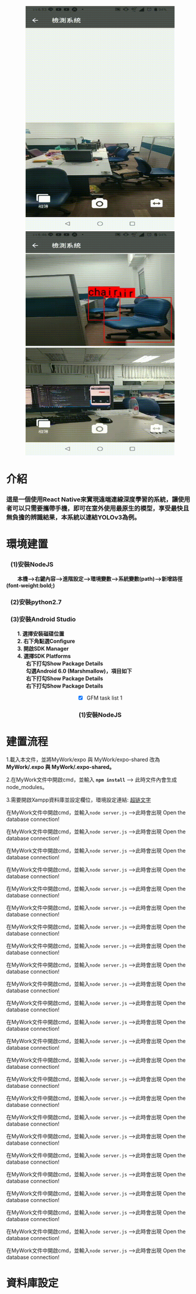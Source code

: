<div align="center">
   <img src="https://github.com/bruce601080102/Expo_ReactNative_ObjectDection_CloudConnection/blob/master/img/136944.gif"  width="400" height="600" "  />
   <img src="https://github.com/bruce601080102/Expo_ReactNative_ObjectDection_CloudConnection/blob/master/img/136942.gif"  width="400" height="600" " />                         </div>
  


# 介紹
### **這是一個使用React Native來實現遠端連線深度學習的系統，讓使用者可以只需要攜帶手機，即可在室外使用最原生的模型，享受最快且無負擔的辨識結果，本系統以連結YOLOv3為例。**

# 環境建置
<div>
   <h3 styles={font-weight:bold;}>&nbsp&nbsp&nbsp(1)安裝NodeJS</<h3> 
</div> 
<strong font-size:13px;>&nbsp&nbsp&nbsp&nbsp&nbsp&nbsp&nbsp&nbsp&nbsp本機-->右鍵內容-->進階設定-->環境變數-->系統變數(path)-->新增路徑(font-weight:bold;)</strong>
<div>
   <h3 styles={font-weight:bold;}>&nbsp&nbsp&nbsp(2)安裝python2.7</<h3> 
</div> 
<div>
   <h3 styles={font-weight:bold;}>&nbsp&nbsp&nbsp(3)安裝Android Studio</<h3> 
</div>
<div> 
   <strong font-size:13px;>&nbsp&nbsp&nbsp&nbsp&nbsp&nbsp&nbsp&nbsp&nbsp1.	選擇安裝磁碟位置</strong>  
</div>    
<div> 
   <strong font-size:13px;>&nbsp&nbsp&nbsp&nbsp&nbsp&nbsp&nbsp&nbsp&nbsp2.	右下角點選Configure</strong>  
</div>  
<div> 
   <strong font-size:13px;>&nbsp&nbsp&nbsp&nbsp&nbsp&nbsp&nbsp&nbsp&nbsp3.	開啟SDK Manager</strong>  
</div>    
<div> 
   <strong font-size:13px;>&nbsp&nbsp&nbsp&nbsp&nbsp&nbsp&nbsp&nbsp&nbsp4.	選擇SDK Platforms</strong>  
</div>  
   
<div> 
   <strong font-size:13px;>&nbsp&nbsp&nbsp&nbsp&nbsp&nbsp&nbsp&nbsp&nbsp&nbsp&nbsp&nbsp&nbsp&nbsp&nbsp&nbsp右下打勾Show Package Details</strong>  
</div> 
   
<div> 
   <strong font-size:13px;>&nbsp&nbsp&nbsp&nbsp&nbsp&nbsp&nbsp&nbsp&nbsp&nbsp&nbsp&nbsp&nbsp&nbsp&nbsp&nbsp勾選Android 6.0 (Marshmallow)，項目如下</strong>  
</div> 

<div> 
   <strong font-size:13px;>&nbsp&nbsp&nbsp&nbsp&nbsp&nbsp&nbsp&nbsp&nbsp&nbsp&nbsp&nbsp&nbsp&nbsp&nbsp&nbsp右下打勾Show Package Details</strong>  
</div> 

<div> 
   <strong font-size:13px;>&nbsp&nbsp&nbsp&nbsp&nbsp&nbsp&nbsp&nbsp&nbsp&nbsp&nbsp&nbsp&nbsp&nbsp&nbsp&nbsp右下打勾Show Package Details</strong>  
</div> 
   

<div width: 100px align="center"> 
   
- [x] GFM task list 1

</div> 











   
<div align="center">
<h3 styles={text-align:center,font-weight:bold;}>(1)安裝NodeJS</<h3> 
</div>   



# 建置流程

1.載入本文件，並將MyWork/expo 與 MyWork/expo-shared 改為  **MyWork/.expo 與 MyWork/.expo-shared。**

2.在MyWork文件中開啟cmd，並輸入 **`npm install`** --> 此時文件內會生成node_modules。

3.需要開啟Xampp資料庫並設定欄位，環境設定連結:   [超链文字](#head3) 

在MyWork文件中開啟cmd，並輸入`node server.js` -->此時會出現 Open the database connection!

在MyWork文件中開啟cmd，並輸入`node server.js` -->此時會出現 Open the database connection!

在MyWork文件中開啟cmd，並輸入`node server.js` -->此時會出現 Open the database connection!

在MyWork文件中開啟cmd，並輸入`node server.js` -->此時會出現 Open the database connection!

在MyWork文件中開啟cmd，並輸入`node server.js` -->此時會出現 Open the database connection!

在MyWork文件中開啟cmd，並輸入`node server.js` -->此時會出現 Open the database connection!

在MyWork文件中開啟cmd，並輸入`node server.js` -->此時會出現 Open the database connection!

在MyWork文件中開啟cmd，並輸入`node server.js` -->此時會出現 Open the database connection!

在MyWork文件中開啟cmd，並輸入`node server.js` -->此時會出現 Open the database connection!

在MyWork文件中開啟cmd，並輸入`node server.js` -->此時會出現 Open the database connection!

在MyWork文件中開啟cmd，並輸入`node server.js` -->此時會出現 Open the database connection!

在MyWork文件中開啟cmd，並輸入`node server.js` -->此時會出現 Open the database connection!

在MyWork文件中開啟cmd，並輸入`node server.js` -->此時會出現 Open the database connection!

在MyWork文件中開啟cmd，並輸入`node server.js` -->此時會出現 Open the database connection!

在MyWork文件中開啟cmd，並輸入`node server.js` -->此時會出現 Open the database connection!

在MyWork文件中開啟cmd，並輸入`node server.js` -->此時會出現 Open the database connection!

在MyWork文件中開啟cmd，並輸入`node server.js` -->此時會出現 Open the database connection!

在MyWork文件中開啟cmd，並輸入`node server.js` -->此時會出現 Open the database connection!

在MyWork文件中開啟cmd，並輸入`node server.js` -->此時會出現 Open the database connection!

在MyWork文件中開啟cmd，並輸入`node server.js` -->此時會出現 Open the database connection!

在MyWork文件中開啟cmd，並輸入`node server.js` -->此時會出現 Open the database connection!

在MyWork文件中開啟cmd，並輸入`node server.js` -->此時會出現 Open the database connection!

在MyWork文件中開啟cmd，並輸入`node server.js` -->此時會出現 Open the database connection!

在MyWork文件中開啟cmd，並輸入`node server.js` -->此時會出現 Open the database connection!



<span id="head3">  <h1> 資料庫設定 </h1> </span>

